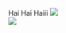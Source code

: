 Hai Hai Haiii
[![](https://img.shields.io/badge/LinkedIn-View-%230A66C2?logo=LinkedIn)](https://www.linkedin.com/in/louis-aubert-andriawan-145162269/)
<br>
[![](https://img.shields.io/badge/GitHub-View-%23181717?logo=GitHub)](https://github.com/louisaubertandriawan8)
